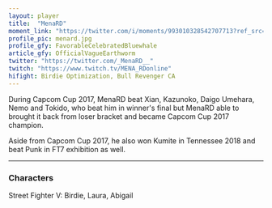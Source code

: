 ```yaml
---
layout: player
title:  "MenaRD"
moment_link: "https://twitter.com/i/moments/993010328542707713?ref_src=twsrc%5Etfw"
profile_pic: menard.jpg
profile_gfy: FavorableCelebratedBluewhale
article_gfy: OfficialVagueEarthworm
twitter: "https://twitter.com/_MenaRD__"
twitch: "https://www.twitch.tv/MENA_RDonline"
hifight: Birdie Optimization, Bull Revenger CA
---
```


During Capcom Cup 2017, MenaRD beat Xian, Kazunoko, Daigo Umehara, Nemo and Tokido, 
who beat him in winner's final but MenaRD able to brought it back from loser bracket 
and became Capcom Cup 2017 champion.

Aside from Capcom Cup 2017, he also won Kumite in Tennessee 2018 and beat Punk in FT7 exhibition as well.

<hr/>

<h3>Characters</h3>

Street Fighter V: Birdie, Laura, Abigail